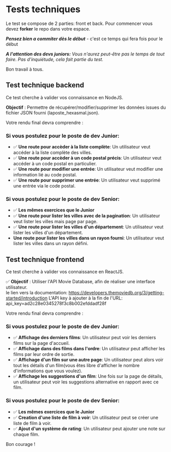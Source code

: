 # Tests techniques

Le test se compose de 2 parties: front et back.
Pour commencer vous devez **forker** le repo dans votre espace.

**_Pensez bien a commiter dès le début_** - c'est ce temps qui fera fois pour le début

**_A l'attention des devs juniors:_**
_Vous n'aurez peut-être pas le temps de tout faire. Pas d'inquiétude, cela fait partie du test._

Bon travail à tous.

## Test technique backend

Ce test cherche à valider vos connaissance en NodeJS.

**Objectif** : Permettre de récupérer/modifier/supprimer les données issues du fichier JSON fourni (laposte_hexasmal.json).

Votre rendu final devra comprendre :

### Si vous postulez pour le poste de dev Junior:

- ✅ **Une route pour accèder à la liste complète**: Un utilisateur veut accéder à la liste complète des villes.</br>
- ✅ **Une route pour accèder à un code postal précis**: Un utilisateur veut accéder à un code postal en particulier.</br>
- ✅ **Une route pour modifier une entrée**: Un utilisateur veut modifier une information lié au code postal.</br>
- ✅ **Une route pour supprimer une entrée**: Un utilisateur veut supprimé une entrée via le code postal.</br>

### Si vous postulez pour le poste de dev Senior:

- ✅ **Les mêmes exercices que le Junior**</br>
- ✅ **Une route pour lister les villes avec de la pagination**: Un utilisateur veut lister les villes mais page par page.</br>
- ✅ **Une route pour lister les villes d'un département**: Un utilisateur veut lister les villes d'un département.</br>
- **Une route pour lister les villes dans un rayon fourni**: Un utilisateur veut lister les villes dans un rayon défini.</br>

## Test technique frontend

Ce test cherche à valider vos connaissance en ReactJS.

✅ **Objectif** : Utiliser l'API Movie Database, afin de réaliser une interface utilisateur.</br>
le lien vers la documentation: https://developers.themoviedb.org/3/getting-started/introduction
L'API key à ajouter à la fin de l'URL: api_key=ad2c28e0345278f3c8b002efddadf28f

Votre rendu final devra comprendre :

### Si vous postulez pour le poste de dev Junior:

- ✅ **Affichage des derniers films**: Un utilisateur peut voir les derniers films sur la page d'accueil.</br>
- ✅ **Affichage dans des films dans l'ordre**: Un utilisateur peut afficher les films par leur ordre de sortie.</br>
- ✅ **Affichage d'un film sur une autre page**: Un utilisateur peut alors voir tout les détails d'un film(vous êtes libre d'afficher le nombre d'informations que vous voulez).</br>
- ✅ **Affichage les suggestions d'un film**: Une fois sur la page de détails, un utilisateur peut voir les suggestions alternative en rapport avec ce film.</br>

### Si vous postulez pour le poste de dev Senior:

- ✅ **Les mêmes exercices que le Junior**</br>
- ✅ **Creation d'une liste de film à voir**: Un utilisateur peut se créer une liste de film à voir.</br>
- ✅ **Ajout d'un système de rating**: Un utilisateur peut ajouter une note sur chaque film.</br>

Bon courage !

